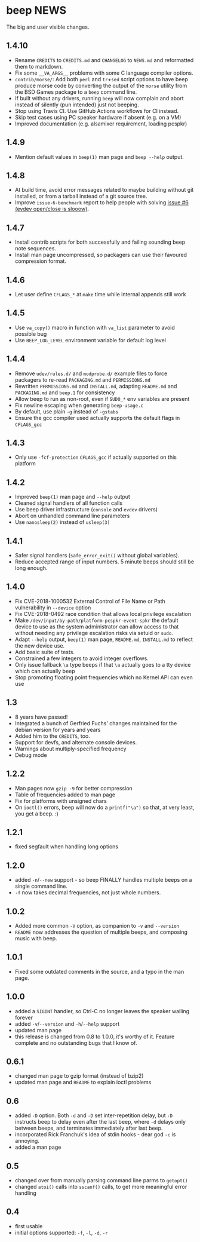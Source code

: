 beep NEWS
=========

The big and user visible changes.


1.4.10
------
  * Rename `CREDITS` to `CREDITS.md` and `CHANGELOG` to `NEWS.md` and
    reformatted them to markdown.
  * Fix some `__VA_ARGS__` problems with some C language compiler
    options.
  * `contrib/morse/`: Add both `perl` and `tr`+`sed` script options to
    have beep produce morse code by converting the output of the
    `morse` utility from the BSD Games package to a `beep` command
    line.
  * If built without any drivers, running `beep` will now complain and
    abort instead of silently (pun intended) just not beeping.
  * Stop using Travis CI. Use GitHub Actions workflows for CI instead.
  * Skip test cases using PC speaker hardware if absent (e.g. on a VM)
  * Improved documentation (e.g. alsamixer requirement, loading pcspkr)

1.4.9
-----
  * Mention default values in `beep(1)` man page and `beep --help` output.

1.4.8
-----
  * At build time, avoid error messages related to maybe building without
    git installed, or from a tarball instead of a git source tree.
  * Improve `issue-6-benchmark` report to help people with solving
    [issue #6 (evdev open/close is slooow)](https://github.com/spkr-beep/beep/issues/6).

1.4.7
-----
  * Install contrib scripts for both successfully and failing sounding
    beep note sequences.
  * Install man page uncompressed, so packagers can use their favoured
    compression format.

1.4.6
-----
  * Let user define `CFLAGS_*` at `make` time while internal appends
    still work

1.4.5
-----
  * Use `va_copy()` macro in function with `va_list` parameter to
    avoid possible bug
  * Use `BEEP_LOG_LEVEL` environment variable for default log level

1.4.4
-----
  * Remove `udev/rules.d/` and `modprobe.d/` example files to force
    packagers to re-read `PACKAGING.md` and `PERMISSIONS.md`
  * Rewritten `PERMISSIONS.md` and `INSTALL.md`, adapting `README.md`
    and `PACKAGING.md` and `beep.1` for consistency
  * Allow beep to run as non-root, even if `SUDO_*` env variables are
    present
  * Fix newline escaping when generating `beep-usage.c`
  * By default, use plain `-g` instead of `-gstabs`
  * Ensure the gcc compiler used actually supports the default flags
    in `CFLAGS_gcc`

1.4.3
-----
  * Only use `-fcf-protection` `CFLAGS_gcc` if actually supported on
    this platform

1.4.2
-----
  * Improved `beep(1)` man page and `--help` output
  * Cleaned signal handlers of all function calls
  * Use beep driver infrastructure (`console` and `evdev` drivers)
  * Abort on unhandled command line parameters
  * Use `nanosleep(2)` instead of `usleep(3)`

1.4.1
-----
  * Safer signal handlers (`safe_error_exit()` without global
    variables).
  * Reduce accepted range of input numbers. 5 minute beeps should
    still be long enough.

1.4.0
-----
  * Fix CVE-2018-1000532 External Control of File Name or Path
    vulnerability in `--device` option
  * Fix CVE-2018-0492 race condition that allows local privilege
    escalation
  * Make `/dev/input/by-path/platform-pcspkr-event-spkr` the default
    device to use as the system administrator can allow access to that
    without needing any privilege escalation risks via setuid or
    `sudo`.
  * Adapt `--help` output, `beep(1)` man page, `README.md`,
    `INSTALL.md` to reflect the new device use.
  * Add basic suite of tests.
  * Constrained a few integers to avoid integer overflows.
  * Only issue fallback `\a` type beeps if that `\a` actually goes to
    a tty device which can actually beep
  * Stop promoting floating point frequencies which no Kernel API can
    even use

1.3
---
  * 8 years have passed!
  * Integrated a bunch of Gerfried Fuchs' changes maintained for the
    debian version for years and years
  * Added him to the `CREDITS`, too.
  * Support for devfs, and alternate console devices.
  * Warnings about multiply-specified frequency
  * Debug mode

1.2.2
-----
  * Man pages now `gzip -9` for better compression
  * Table of frequencies added to man page
  * Fix for platforms with unsigned chars
  * On `ioctl()` errors, beep will now do a `printf("\a")` so that, at
    very least, you get a beep.  :)


1.2.1
-----
  * fixed segfault when handling long options

1.2.0
-----
  * added `-n`/`--new` support - so beep FINALLY handles multiple
    beeps on a single command line.
  * `-f` now takes decimal frequencies, not just whole numbers.

1.0.2
-----
  * Added more common `-V` option, as companion to `-v` and
    `--version`
  * `README` now addresses the question of multiple beeps, and
    composing music with beep.

1.0.1
-----
  * Fixed some outdated comments in the source, and a typo in the man
    page.

1.0.0
-----
  * added a `SIGINT` handler, so Ctrl-C no longer leaves the speaker
    wailing forever
  * added `-v`/`--version` and `-h`/`--help` support
  * updated man page
  * this release is changed from 0.8 to 1.0.0, it's worthy of it.
    Feature complete and no outstanding bugs that I know of.

0.6.1
-----
  * changed man page to gzip format (instead of bzip2)
  * updated man page and `README` to explain ioctl problems


0.6
---
  * added `-D` option.  Both `-d` and `-D` set inter-repetition delay,
    but `-D` instructs beep to delay even after the last beep, where
    `-d` delays only between beeps, and terminates immediately after
    last beep.
  * incorporated Rick Franchuk's idea of stdin hooks - dear god `-c`
    is annoying.
  * added a man page


0.5
---
  * changed over from manually parsing command line parms to `getopt()`
  * changed `atoi()` calls into `sscanf()` calls, to get more
    meaningful error handling

0.4
---
  * first usable
  * initial options supported: `-f`, `-l`, `-d`, `-r`
